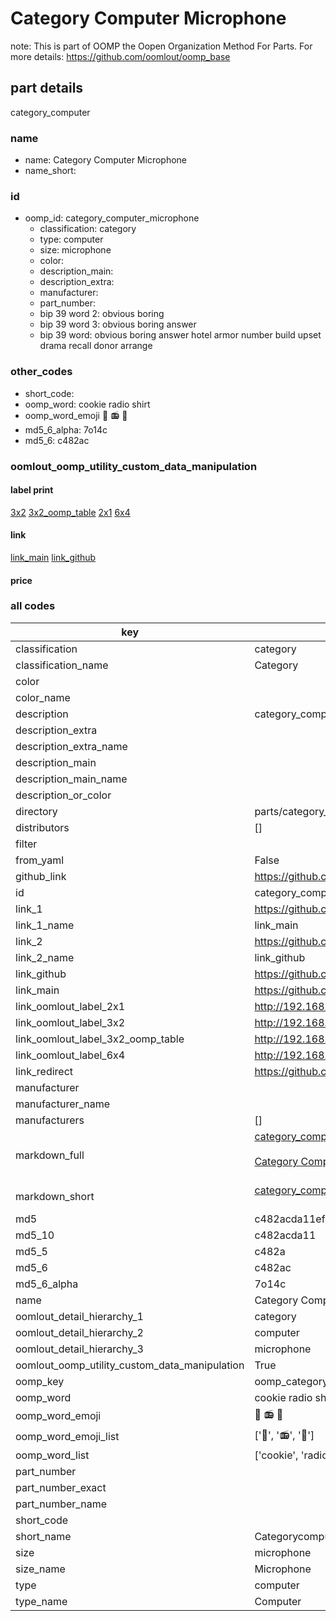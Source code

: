 # Category Computer Microphone  

note: This is part of OOMP the Oopen Organization Method For Parts. For more details: https://github.com/oomlout/oomp_base

##  part details
  



category_computer



### name
* name: Category Computer Microphone
* name_short: 
### id
* oomp_id: category_computer_microphone
  * classification: category
  * type: computer
  * size: microphone
  * color: 
  * description_main: 
  * description_extra: 
  * manufacturer: 
  * part_number: 
  * bip 39 word 2: obvious boring
  * bip 39 word 3: obvious boring answer
  * bip 39 word: obvious boring answer hotel armor number build upset drama recall donor arrange

### other_codes
* short_code: 
* oomp_word: cookie radio shirt
* oomp_word_emoji :cookie: :radio: :shirt:
* md5_6_alpha: 7o14c
* md5_6: c482ac






### oomlout_oomp_utility_custom_data_manipulation
#### label print
[3x2](http://192.168.1.245:1112/?label=oomp%207o14c)
[3x2_oomp_table](http://192.168.1.108:1112/?label=oomp%207o14c)
[2x1](http://192.168.1.242:1112/?label=oomp%207o14c)
[6x4](http://192.168.1.55:1112/?label=oomp%207o14c)    

#### link

[link_main](https://github.com/oomlout/oomlout_oomp_version_1_messy/tree/main/parts/category_computer_microphone) [link_github](https://github.com/oomlout/oomlout_oomp_version_1_messy/tree/main/parts/category_computer_microphone)                             

#### price







### all codes 
| key | value |  
| --- | --- |  
| classification | category |  
| classification_name | Category |  
| color |  |  
| color_name |  |  
| description | category_computer |  
| description_extra |  |  
| description_extra_name |  |  
| description_main |  |  
| description_main_name |  |  
| description_or_color |   |  
| directory | parts/category_computer_microphone |  
| distributors | [] |  
| filter |  |  
| from_yaml | False |  
| github_link | https://github.com/oomlout/oomlout_oomp_part_src/tree/main/parts/category_computer_microphone |  
| id | category_computer_microphone |  
| link_1 | https://github.com/oomlout/oomlout_oomp_version_1_messy/tree/main/parts/category_computer_microphone |  
| link_1_name | link_main |  
| link_2 | https://github.com/oomlout/oomlout_oomp_version_1_messy/tree/main/parts/category_computer_microphone |  
| link_2_name | link_github |  
| link_github | https://github.com/oomlout/oomlout_oomp_version_1_messy/tree/main/parts/category_computer_microphone |  
| link_main | https://github.com/oomlout/oomlout_oomp_version_1_messy/tree/main/parts/category_computer_microphone |  
| link_oomlout_label_2x1 | http://192.168.1.242:1112/?label=oomp%207o14c |  
| link_oomlout_label_3x2 | http://192.168.1.245:1112/?label=oomp%207o14c |  
| link_oomlout_label_3x2_oomp_table | http://192.168.1.108:1112/?label=oomp%207o14c |  
| link_oomlout_label_6x4 | http://192.168.1.55:1112/?label=oomp%207o14c |  
| link_redirect | https://github.com/oomlout/oomlout_oomp_version_1_messy/tree/main/parts/category_computer_microphone |  
| manufacturer |  |  
| manufacturer_name |  |  
| manufacturers | [] |  
| markdown_full | [category_computer_microphone](none)<br>[](none)<br>[Category Computer Microphone](none)<br><br> |  
| markdown_short | [category_computer_microphone](none)<br><br> |  
| md5 | c482acda11ef23ba5d85f6e213467cc5 |  
| md5_10 | c482acda11 |  
| md5_5 | c482a |  
| md5_6 | c482ac |  
| md5_6_alpha | 7o14c |  
| name | Category Computer Microphone |  
| oomlout_detail_hierarchy_1 | category |  
| oomlout_detail_hierarchy_2 | computer |  
| oomlout_detail_hierarchy_3 | microphone |  
| oomlout_oomp_utility_custom_data_manipulation | True |  
| oomp_key | oomp_category_computer_microphone |  
| oomp_word | cookie radio shirt |  
| oomp_word_emoji | :cookie: :radio: :shirt: |  
| oomp_word_emoji_list | [':cookie:', ':radio:', ':shirt:'] |  
| oomp_word_list | ['cookie', 'radio', 'shirt'] |  
| part_number |  |  
| part_number_exact |  |  
| part_number_name |  |  
| short_code |  |  
| short_name | Categorycomputer |  
| size | microphone |  
| size_name | Microphone |  
| type | computer |  
| type_name | Computer |  
